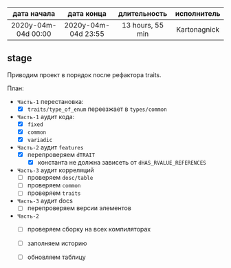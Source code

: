 
| дата начала         |   дата конца        | длительность     | исполнитель  |
|:-------------------:|:-------------------:|:----------------:|:------------:|
| 2020y-04m-04d 00:00 | 2020y-04m-04d 23:55 | 13 hours, 55 min | Kartonagnick |

stage  
---
Приводим проект в порядок после рефактора traits.  


План:  
  - `Часть-1` перестановка:  
    - [x] `traits/type_of_enum` переезжает в `types/common`  
  - `Часть-1` аудит кода:  
    - [x] `fixed`  
    - [x] `common`  
    - [x] `variadic`  
  - `Часть-2` аудит `features`
    - [x] перепроверяем `dTRAIT`  
      - [x] константа не должна зависеть от `dHAS_RVALUE_REFERENCES`  
  - `Часть-3` аудит корреляций
    - [ ] проверяем `dosc/table`  
    - [ ] проверяем `common`  
    - [ ] проверяем `traits`  
  - `Часть-3` аудит docs
    - [ ] перепроверяем версии элементов  
  - `Часть-2`  
    - [ ] проверяем сборку на всех компиляторах  
    - [ ] заполняем историю  
    - [ ] обновляем таблицу  


